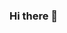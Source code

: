 ### Hi there 👋

<!--
**abhishekmaldikar/abhishekmaldikar** is a ✨ _special_ ✨ repository because its `README.md` (this file) appears on your GitHub profile.

Here are some ideas to get you started:

- 🔭 I’m currently working on MERN stack development
- 🌱 I’m currently learning AWS Cloud computing,Blockchain Developement
- 👯 I’m looking to collaborate with other content creators 
- 📫 How to reach me:abhishekmaldikar@gmail.com
- 😄 Pronouns: He\Him
- ⚡ Fun fact: Time is an stubborn illusion.
-->
